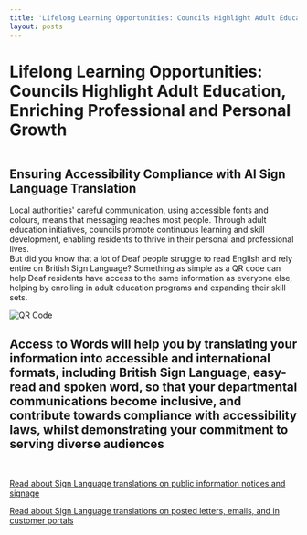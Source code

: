 ```yaml
---
title: 'Lifelong Learning Opportunities: Councils Highlight Adult Education, Enriching Professional and Personal Growth'
layout: posts
---
```


# Lifelong Learning Opportunities: Councils Highlight Adult Education, Enriching Professional and Personal Growth

![]()

## Ensuring Accessibility Compliance with AI Sign Language Translation

Local authorities' careful communication, using accessible fonts and colours, means that messaging reaches most people.  Through adult education initiatives, councils promote continuous learning and skill development, enabling residents to thrive in their personal and professional lives.  
But did you know that a lot of Deaf people struggle to read English and rely entire on British Sign Language?
Something as simple as a QR code can help Deaf residents have access to the same information as everyone else, helping by enrolling in adult education programs and expanding their skill sets.

![QR Code](/posts/images/qr-contact.png)

## Access to Words will help you by translating your information into accessible and international formats, including British Sign Language, easy-read and spoken word, so that your departmental communications become inclusive, and contribute towards compliance with accessibility laws, whilst demonstrating your commitment to serving diverse audiences

<br/>

[Read about Sign Language translations on public information notices and signage](/solutions/gazette)

[Read about Sign Language translations on posted letters, emails, and in customer portals](/solutions/correspondent)
